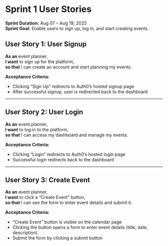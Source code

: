 # Sprint 1 User Stories

**Sprint Duration:** Aug 07 – Aug 19, 2025  
**Sprint Goal:** Enable users to sign up, log in, and start creating events.

## User Story 1: User Signup
**As an** event planner,  
**I want** to sign up for the platform,  
**so that** I can create an account and start planning my events.

**Acceptance Criteria:**  
- Clicking “Sign Up” redirects to Auth0’s hosted signup page
- After successful signup, user is redirected back to the dashboard

---

## User Story 2: User Login
**As an** event planner,  
**I want** to log in to the platform,  
**so that** I can access my dashboard and manage my events.

**Acceptance Criteria:**  
- Clicking “Login” redirects to Auth0’s hosted login page  
- Successful login redirects back to the dashboard

---

## User Story 3: Create Event
**As an** event planner,  
**I want** to click a “Create Event” button,  
**so that** I can see the form to enter event details and submit it.

**Acceptance Criteria:**  
- “Create Event” button is visible on the calendar page 
- Clicking the button opens a form to enter event details (title, date, description)
- Submit the form by clicking a submit button
